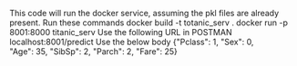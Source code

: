 This code will run the docker service, assuming the pkl files are already present.
Run these commands
docker build -t totanic_serv .
docker run -p 8001:8000 titanic_serv
Use the following URL in POSTMAN
localhost:8001/predict
Use the below body 
{"Pclass": 1,
    "Sex": 0,  
    "Age": 35,
    "SibSp": 2,
    "Parch": 2,
    "Fare": 25}
